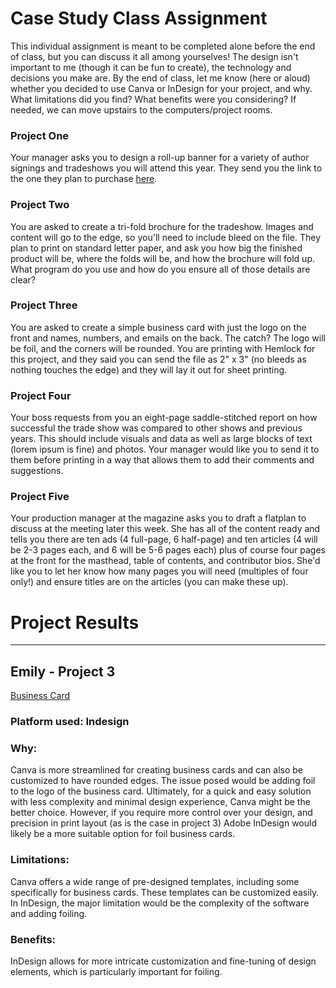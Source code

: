 # Case Study Class Assignment
This individual assignment is meant to be completed alone before the end of class, but you can discuss it all among yourselves! The design isn't important to me (though it can be fun to create), the technology and decisions you make are. By the end of class, let me know (here or aloud) whether you decided to use Canva or InDesign for your project, and why. What limitations did you find? What benefits were you considering? If needed, we can move upstairs to the computers/project rooms. 
 

### Project One
Your manager asks you to design a roll-up banner for a variety of author signings and tradeshows you will attend this year. They send you the link to the one they plan to purchase [here](https://thunderboltsign.com/product/premium-roll-up-banner/). 

### Project Two
You are asked to create a tri-fold brochure for the tradeshow. Images and content will go to the edge, so you'll need to include bleed on the file. They plan to print on standard letter paper, and ask you how big the finished product will be, where the folds will be, and how the brochure will fold up. What program do you use and how do you ensure all of those details are clear? 

### Project Three
You are asked to create a simple business card with just the logo on the front and names, numbers, and emails on the back. The catch? The logo will be foil, and the corners will be rounded. You are printing with Hemlock for this project, and they said you can send the file as 2" x 3" (no bleeds as nothing touches the edge) and they will lay it out for sheet printing. 

### Project Four
Your boss requests from you an eight-page saddle-stitched report on how successful the trade show was compared to other shows and previous years. This should include visuals and data as well as large blocks of text (lorem ipsum is fine) and photos. Your manager would like you to send it to them before printing in a way that allows them to add their comments and suggestions. 

### Project Five
Your production manager at the magazine asks you to draft a flatplan to discuss at the meeting later this week. She has all of the content ready and tells you there are ten ads (4 full-page, 6 half-page) and ten articles (4 will be 2-3 pages each, and 6 will be 5-6 pages each) plus of course four pages at the front for the masthead, table of contents, and contributor bios. She'd like you to let her know how many pages you will need (multiples of four only!) and ensure titles are on the articles (you can make these up). 



# Project Results
--- 
## Emily - Project 3 

[Business Card](https://www.canva.com/design/DAEp8PYHdrc/CKsFdSS2sphA11tGDSaJxw/edit?utm_content=DAEp8PYHdrc&utm_campaign=designshare&utm_medium=link2&utm_source=sharebutton)
### Platform used: Indesign 

### Why: 
Canva is more streamlined for creating business cards and can also be customized to have rounded edges. The issue posed would be adding foil to the logo of the business card. Ultimately, for a quick and easy solution with less complexity and minimal design experience, Canva might be the better choice. However, if you require more control over your design, and precision in print layout (as is the case in project 3) Adobe InDesign would likely be a more suitable option for foil business cards.

### Limitations: 
Canva offers a wide range of pre-designed templates, including some specifically for business cards. These templates can be customized easily. In InDesign, the major limitation would be the complexity of the software and adding foiling. 

### Benefits: 
InDesign allows for more intricate customization and fine-tuning of design elements, which is particularly important for foiling. 
